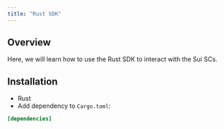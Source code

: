 ```yaml
---
title: "Rust SDK"
---
```


## Overview

Here, we will learn how to use the Rust SDK to interact with the Sui SCs.

## Installation

- Rust
- Add dependency to `Cargo.toml`:

```toml
[dependencies]
```

